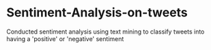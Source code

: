 # Sentiment-Analysis-on-tweets
Conducted sentiment analysis using text mining to classify tweets into having a 'positive' or 'negative' sentiment
